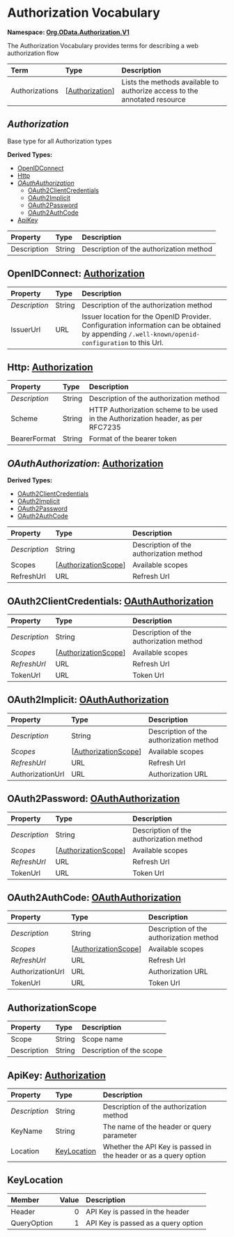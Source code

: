 # Authorization Vocabulary
**Namespace: [Org.OData.Authorization.V1](Org.OData.Authorization.V1.xml)**

The Authorization Vocabulary provides terms for describing a web authorization flow

Term|Type|Description
:---|:---|:----------
Authorizations|\[[Authorization](#Authorization)\]|Lists the methods available to authorize access to the annotated resource

## <a name="Authorization"></a>*Authorization*
Base type for all Authorization types

**Derived Types:**
- [OpenIDConnect](#OpenIDConnect)
- [Http](#Http)
- *[OAuthAuthorization](#OAuthAuthorization)*
  - [OAuth2ClientCredentials](#OAuth2ClientCredentials)
  - [OAuth2Implicit](#OAuth2Implicit)
  - [OAuth2Password](#OAuth2Password)
  - [OAuth2AuthCode](#OAuth2AuthCode)
- [ApiKey](#ApiKey)

Property|Type|Description
:-------|:---|:----------
Description|String|Description of the authorization method

## <a name="OpenIDConnect"></a>OpenIDConnect: [Authorization](#Authorization)


Property|Type|Description
:-------|:---|:----------
*Description*|String|Description of the authorization method
IssuerUrl|URL|Issuer location for the OpenID Provider. Configuration information can be obtained by appending `/.well-known/openid-configuration` to this Url.

## <a name="Http"></a>Http: [Authorization](#Authorization)


Property|Type|Description
:-------|:---|:----------
*Description*|String|Description of the authorization method
Scheme|String|HTTP Authorization scheme to be used in the Authorization header, as per RFC7235
BearerFormat|String|Format of the bearer token

## <a name="OAuthAuthorization"></a>*OAuthAuthorization*: [Authorization](#Authorization)


**Derived Types:**
- [OAuth2ClientCredentials](#OAuth2ClientCredentials)
- [OAuth2Implicit](#OAuth2Implicit)
- [OAuth2Password](#OAuth2Password)
- [OAuth2AuthCode](#OAuth2AuthCode)

Property|Type|Description
:-------|:---|:----------
*Description*|String|Description of the authorization method
Scopes|\[[AuthorizationScope](#AuthorizationScope)\]|Available scopes
RefreshUrl|URL|Refresh Url

## <a name="OAuth2ClientCredentials"></a>OAuth2ClientCredentials: [OAuthAuthorization](#OAuthAuthorization)


Property|Type|Description
:-------|:---|:----------
*Description*|String|Description of the authorization method
*Scopes*|\[[AuthorizationScope](#AuthorizationScope)\]|Available scopes
*RefreshUrl*|URL|Refresh Url
TokenUrl|URL|Token Url

## <a name="OAuth2Implicit"></a>OAuth2Implicit: [OAuthAuthorization](#OAuthAuthorization)


Property|Type|Description
:-------|:---|:----------
*Description*|String|Description of the authorization method
*Scopes*|\[[AuthorizationScope](#AuthorizationScope)\]|Available scopes
*RefreshUrl*|URL|Refresh Url
AuthorizationUrl|URL|Authorization URL

## <a name="OAuth2Password"></a>OAuth2Password: [OAuthAuthorization](#OAuthAuthorization)


Property|Type|Description
:-------|:---|:----------
*Description*|String|Description of the authorization method
*Scopes*|\[[AuthorizationScope](#AuthorizationScope)\]|Available scopes
*RefreshUrl*|URL|Refresh Url
TokenUrl|URL|Token Url

## <a name="OAuth2AuthCode"></a>OAuth2AuthCode: [OAuthAuthorization](#OAuthAuthorization)


Property|Type|Description
:-------|:---|:----------
*Description*|String|Description of the authorization method
*Scopes*|\[[AuthorizationScope](#AuthorizationScope)\]|Available scopes
*RefreshUrl*|URL|Refresh Url
AuthorizationUrl|URL|Authorization URL
TokenUrl|URL|Token Url

## <a name="AuthorizationScope"></a>AuthorizationScope


Property|Type|Description
:-------|:---|:----------
Scope|String|Scope name
Description|String|Description of the scope

## <a name="ApiKey"></a>ApiKey: [Authorization](#Authorization)


Property|Type|Description
:-------|:---|:----------
*Description*|String|Description of the authorization method
KeyName|String|The name of the header or query parameter
Location|[KeyLocation](#KeyLocation)|Whether the API Key is passed in the header or as a query option

## <a name="KeyLocation"></a>KeyLocation


Member|Value|Description
:-----|----:|:----------
Header|0|API Key is passed in the header
QueryOption|1|API Key is passed as a query option
